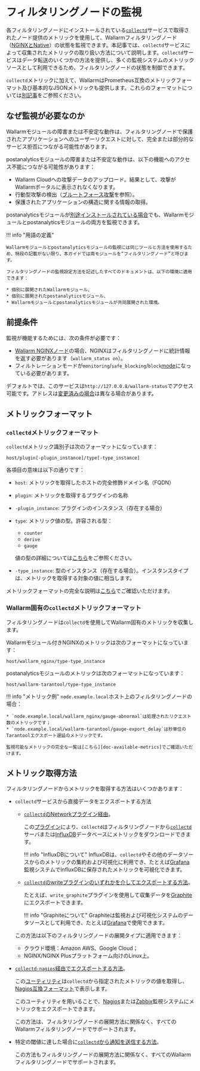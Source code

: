 [link-collectd]:            https://collectd.org/

[av-bruteforce]:            ../../attacks-vulns-list.md#brute-force-attack
[doc-postanalitycs]:        ../installation-postanalytics-en.md

[link-collectd-naming]:     https://collectd.org/wiki/index.php/Naming_schema
[link-data-source]:         https://collectd.org/wiki/index.php/Data_source
[link-collectd-networking]: https://collectd.org/wiki/index.php/Networking_introduction
[link-influxdb]:            https://www.influxdata.com/products/influxdb-overview/
[link-grafana]:             https://grafana.com/
[link-graphite]:            https://github.com/graphite-project/graphite-web
[link-network-plugin]:      https://collectd.org/wiki/index.php/Plugin:Network
[link-write-plugins]:       https://collectd.org/wiki/index.php/Table_of_Plugins
[link-collectd-nagios]:     https://collectd.org/wiki/index.php/Collectd-nagios
[link-nagios]:              https://www.nagios.org/
[link-zabbix]:              https://www.zabbix.com/
[link-nagios-format]:       https://nagios-plugins.org/doc/guidelines.html#AEN200
[link-selinux]:             https://www.redhat.com/en/topics/linux/what-is-selinux

[doc-available-metrics]:    available-metrics.md
[doc-network-plugin]:       fetching-metrics.md#exporting-metrics-via-the-collectd-network-plugin
[doc-write-plugins]:        fetching-metrics.md#exporting-metrics-via-the-collectd-write-plugins
[doc-collectd-nagios]:      fetching-metrics.md#exporting-metrics-using-the-collectd-nagios-utility
[doc-collectd-notices]:     fetching-metrics.md#sending-notifications-from-collectd

[doc-selinux]:  ../configure-selinux.md

# フィルタリングノードの監視

各フィルタリングノードにインストールされている[`collectd`][link-collectd]サービスで取得されたノード提供のメトリックを使用して、Wallarmフィルタリングノード（[NGINXとNative](../../installation/nginx-native-node-internals.md)）の状態を監視できます。本記事では、`collectd`サービスによって収集されたメトリックの取り扱い方法について説明します。`collectd`サービスはデータ転送のいくつかの方法を提供し、多くの監視システムのメトリックソースとして利用できるため、フィルタリングノードの状態を制御できます。

`collectd`メトリックに加えて、WallarmはPrometheus互換のメトリックフォーマット及び基本的なJSONメトリックも提供します。これらのフォーマットについては[別記事](../configure-statistics-service.md)をご参照ください。

## なぜ監視が必要なのか

Wallarmモジュールの障害または不安定な動作は、フィルタリングノードで保護されたアプリケーションへのユーザーリクエストに対して、完全または部分的なサービス拒否につながる可能性があります。

postanalyticsモジュールの障害または不安定な動作は、以下の機能へのアクセス不能につながる可能性があります：
* Wallarm Cloudへの攻撃データのアップロード。結果として、攻撃がWallarmポータルに表示されなくなります。
* 行動型攻撃の検出（[ブルートフォース攻撃][av-bruteforce]を参照）。
* 保護されたアプリケーションの構造に関する情報の取得。

postanalyticsモジュールが[別途インストールされている場合][doc-postanalitycs]でも、Wallarmモジュールとpostanalyticsモジュールの両方を監視できます。

!!! info "用語の定義"

    Wallarmモジュールとpostanalyticsモジュールの監視には同じツールと方法を使用するため、特段の記載がない限り、本ガイドでは両モジュールを“フィルタリングノード”と呼びます。

    フィルタリングノードの監視設定方法を記述したすべてのドキュメントは、以下の環境に適用できます：
    
    * 個別に展開されたWallarmモジュール、
    * 個別に展開されたpostanalyticsモジュール、
    * Wallarmモジュールとpostanalyticsモジュールが共同展開された環境。

## 前提条件

監視が機能するためには、次の条件が必要です：

* [Wallarm NGINXノード](../../installation/nginx-native-node-internals.md#nginx-node)の場合、NGINXはフィルタリングノードに統計情報を返す必要があります（`wallarm_status on`）。
* フィルトレーションモードが`monitoring`/`safe_blocking`/`block`[mode](../configure-wallarm-mode.md#available-filtration-modes)になっている必要があります。
  
デフォルトでは、このサービスは`http://127.0.0.8/wallarm-status`でアクセス可能です。アドレスは[変更済みの場合](../configure-statistics-service.md#changing-an-ip-address-andor-port-of-the-statistics-service)は異なる場合があります。

## メトリックフォーマット

### `collectd`メトリックフォーマット

`collectd`メトリック識別子は次のフォーマットになっています：

```
host/plugin[-plugin_instance]/type[-type_instance]
```

各項目の意味は以下の通りです：
* `host`: メトリックを取得したホストの完全修飾ドメイン名（FQDN）
* `plugin`: メトリックを取得するプラグインの名称
* `-plugin_instance`: プラグインのインスタンス（存在する場合）
* `type`: メトリック値の型。許容される型：
    * `counter`
    * `derive`
    * `gauge`
    
    値の型の詳細については[こちら][link-data-source]をご参照ください。
    
* `-type_instance`: 型のインスタンス（存在する場合）。インスタンスタイプは、メトリックを取得する対象の値に相当します。

メトリックフォーマットの完全な説明は[こちら][link-collectd-naming]でご確認いただけます。

### Wallarm固有の`collectd`メトリックフォーマット

フィルタリングノードは`collectd`を使用してWallarm固有のメトリックを収集します。

Wallarmモジュール付きNGINXのメトリックは次のフォーマットになっています：

```
host/wallarm_nginx/type-type_instance
```

postanalyticsモジュールのメトリックは次のフォーマットになっています：

```
host/wallarm-tarantool/type-type_instance
```

!!! info "メトリック例"
    `node.example.local`ホスト上のフィルタリングノードの場合：
    
    * `node.example.local/wallarm_nginx/gauge-abnormal`は処理されたリクエスト数のメトリックです；
    * `node.example.local/wallarm-tarantool/gauge-export_delay`は秒単位のTarantoolエクスポート遅延のメトリックです。
    
    監視可能なメトリックの完全な一覧は[こちら][doc-available-metrics]でご確認いただけます。

## メトリック取得方法

フィルタリングノードからメトリックを取得する方法はいくつかあります：
* `collectd`サービスから直接データをエクスポートする方法
    *   [`collectd`のNetworkプラグイン経由][doc-network-plugin]。
    
        この[プラグイン][link-network-plugin]により、`collectd`はフィルタリングノードから[`collectd`][link-collectd-networking]サーバまたは[InfluxDB][link-influxdb]データベースにメトリックをダウンロードできます。
        
        
        !!! info "InfluxDBについて"
            InfluxDBは、`collectd`やその他のデータソースからのメトリックの集約および可視化に利用でき、たとえば[Grafana][link-grafana]監視システムでInfluxDBに保存されたメトリックを可視化できます。
        
    *   [`collectd`のwriteプラグインのいずれかを介してエクスポートする方法][doc-write-plugins]。
  
        たとえば、`write_graphite`プラグインを使用して収集データを[Graphite][link-graphite]にエクスポートできます。
  
        
        !!! info "Graphiteについて"
            Graphiteは監視および可視化システムのデータソースとして利用でき、たとえば[Grafana][link-grafana]で使用できます。
        
  
    この方法は以下のフィルタリングノードの展開タイプに適用できます：
    
    * クラウド環境：Amazon AWS、Google Cloud；
    * NGINX/NGINX Plusプラットフォーム向けのLinux上。

* [`collectd-nagios`経由でエクスポートする方法][doc-collectd-nagios]。
  
    この[ユーティリティ][link-collectd-nagios]は`collectd`から指定されたメトリックの値を取得し、[Nagios互換フォーマット][link-nagios-format]で表示します。
  
    このユーティリティを用いることで、[Nagios][link-nagios]または[Zabbix][link-zabbix]監視システムにメトリックをエクスポートできます。
  
    この方法は、フィルタリングノードの展開方法に関係なく、すべてのWallarmフィルタリングノードでサポートされます。
  
* 特定の閾値に達した場合に[`collectd`から通知を送信する方法][doc-collectd-notices]。

    この方法もフィルタリングノードの展開方法に関係なく、すべてのWallarmフィルタリングノードでサポートされます。